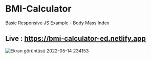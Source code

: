 # BMI-Calculator
 Basic Responsive JS Example - Body Mass Index 

## Live : https://bmi-calculator-ed.netlify.app

![Ekran görüntüsü 2022-05-14 234153](https://user-images.githubusercontent.com/72731296/168447541-64c9f61e-9c0a-4948-906c-e532927315b7.png)
